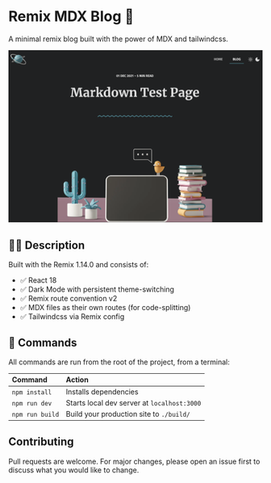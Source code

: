 # Remix MDX Blog 🚀

A minimal remix blog built with the power of MDX and tailwindcss.

![Screenshot](screenshot.png)

## 👩‍🚀 Description

Built with the Remix 1.14.0 and consists of:

- ✅ React 18
- ✅ Dark Mode with persistent theme-switching
- ✅ Remix route convention v2
- ✅ MDX files as their own routes (for code-splitting)
- ✅ Tailwindcss via Remix config

## 🧞 Commands

All commands are run from the root of the project, from a terminal:

| Command         | Action                                      |
| :-------------- | :------------------------------------------ |
| `npm install`   | Installs dependencies                       |
| `npm run dev`   | Starts local dev server at `localhost:3000` |
| `npm run build` | Build your production site to `./build/`    |

## Contributing

Pull requests are welcome. For major changes, please open an issue first
to discuss what you would like to change.
